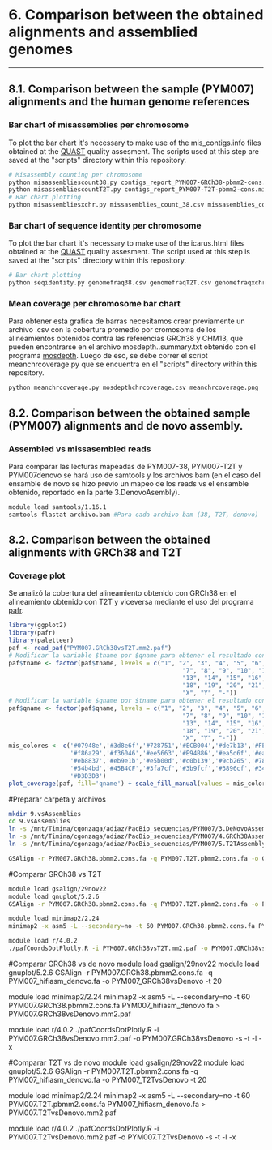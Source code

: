 # 6. Comparison between the obtained alignments and assemblied genomes 
***

## 8.1. Comparison between the sample (PYM007) alignments and the human genome references 

### Bar chart of misassemblies per chromosome
To plot the bar chart it's necessary to make use of the mis_contigs.info files obtained at the [QUAST](https://quast.sourceforge.net/) quality assesment. The scripts used at this step are saved at the "scripts" directory within this repository. 
```bash
# Misassembly counting per chromosome 
python misassembliescount38.py contigs_report_PYM007-GRCh38-pbmm2-cons.mis_contigs.info
python misassembliescountT2T.py contigs_report_PYM007-T2T-pbmm2-cons.mis_contigs.info
# Bar chart plotting
python misassembliesxchr.py missasemblies_count_38.csv missasemblies_count_T2T.csv misassembliesxchrplot.png
```
### Bar chart of sequence identity per chromosome
To plot the bar chart it's necessary to make use of the icarus.html files obtained at the [QUAST](https://quast.sourceforge.net/) quality assesment. The script used at this step is saved at the "scripts" directory within this repository. 
```bash
# Bar chart plotting
python seqidentity.py genomefraq38.csv genomefraqT2T.csv genomefraqxchrplot.png
```
### Mean coverage per chromosome bar chart 
Para obtener esta grafica de barras necesitamos crear previamente un archivo .csv con la cobertura promedio por cromosoma de los alineamientos obtenidos contra las referencias GRCh38 y CHM13, que pueden encontrarse en el archivo mosdepth..summary.txt obtenido con el programa [mosdepth](https://github.com/brentp/mosdepth). Luego de eso, se debe correr el script meanchrcoverage.py que se encuentra en el "scripts" directory within this repository.
```bash
python meanchrcoverage.py mosdepthchrcoverage.csv meanchrcoverage.png
```

## 8.2. Comparison between the obtained sample (PYM007) alignments and de novo assembly. 

### Assembled vs missasembled reads
Para comparar las lecturas mapeadas de PYM007-38, PYM007-T2T y PYM007denovo se hará uso de samtools y los archivos bam (en el caso del ensamble de novo se hizo previo un mapeo de los reads vs el ensamble obtenido, reportado en la parte 3.DenovoAsembly). 
```bash
module load samtools/1.16.1
samtools flastat archivo.bam #Para cada archivo bam (38, T2T, denovo)
```

## 8.2. Comparison between the obtained alignments with GRCh38 and T2T  

### Coverage plot
Se analizó la cobertura del alineamiento obtenido con GRCh38 en el alineamiento obtenido con T2T y viceversa mediante el uso del programa [pafr](https://github.com/dwinter/pafr).
```R
library(ggplot2)
library(pafr)
library(paletteer)
paf <- read_paf("PYM007.GRCh38vsT2T.mm2.paf")
# Modificar la variable $tname por $qname para obtener el resultado contrario
paf$tname <- factor(paf$tname, levels = c("1", "2", "3", "4", "5", "6",
                                                "7", "8", "9", "10", "11", "12",
                                                "13", "14", "15", "16", "17", 
                                                "18", "19", "20", "21", "22", 
                                                "X", "Y", "-"))
# Modificar la variable $qname por $tname para obtener el resultado contrario
paf$qname <- factor(paf$qname, levels = c("1", "2", "3", "4", "5", "6", 
                                                "7", "8", "9", "10", "11", "12",
                                                "13", "14", "15", "16", "17",
                                                "18", "19", "20", "21", "22", 
                                                "X", "Y", "-"))
mis_colores <- c('#07948e','#3d8e6f','#728751','#ECB004','#de7b13','#FE7701',
                 '#f86a29','#f36046','#ee5663','#E94B86','#ea5d6f','#ea7353',
                 '#eb8837','#eb9e1b','#e5b00d','#c0b139','#9cb265','#78b391',
                 '#54b4bd','#45B4CF','#3fa7cf','#3b9fcf','#3896cf','#348ecf',
                 '#D3D3D3')
plot_coverage(paf, fill='qname') + scale_fill_manual(values = mis_colores)
```



#Preparar carpeta y archivos
```bash
mkdir 9.vsAssemblies
cd 9.vsAssemblies 
ln -s /mnt/Timina/cgonzaga/adiaz/PacBio_secuencias/PYM007/3.DeNovoAssembly/PYM007_hifiasm_denovo.fa .
ln -s /mnt/Timina/cgonzaga/adiaz/PacBio_secuencias/PYM007/4.GRCh38Assembly/PYM007.GRCh38.pbmm2.cons.fa .
ln -s /mnt/Timina/cgonzaga/adiaz/PacBio_secuencias/PYM007/5.T2TAssembly/PYM007.T2T.pbmm2.cons.fa .
```
```bash
GSAlign -r PYM007.GRCh38.pbmm2.cons.fa -q PYM007.T2T.pbmm2.cons.fa -o GS/PYM007_GRCh38vsT2T -t 20
```

#Comparar GRCh38 vs T2T
```bash
module load gsalign/29nov22
module load gnuplot/5.2.6
GSAlign -r PYM007.GRCh38.pbmm2.cons.fa -q PYM007.T2T.pbmm2.cons.fa -o PYM007_GRCh38vsT2T -t 20
```
```bash
module load minimap2/2.24
minimap2 -x asm5 -L --secondary=no -t 60 PYM007.GRCh38.pbmm2.cons.fa PYM007.T2T.pbmm2.cons.fa > PYM007.GRCh38vsT2T.mm2.paf
```
```bash
module load r/4.0.2
./pafCoordsDotPlotly.R -i PYM007.GRCh38vsT2T.mm2.paf -o PYM007.GRCh38vsT2T -s -t -l -x
```

#Comparar GRCh38 vs de novo
module load gsalign/29nov22
module load gnuplot/5.2.6
GSAlign -r PYM007.GRCh38.pbmm2.cons.fa -q PYM007_hifiasm_denovo.fa -o PYM007_GRCh38vsDenovo -t 20

module load minimap2/2.24
minimap2 -x asm5 -L --secondary=no -t 60 PYM007.GRCh38.pbmm2.cons.fa PYM007_hifiasm_denovo.fa > PYM007.GRCh38vsDenovo.mm2.paf

module load r/4.0.2
./pafCoordsDotPlotly.R -i PYM007.GRCh38vsDenovo.mm2.paf -o PYM007.GRCh38vsDenovo -s -t -l -x

#Comparar T2T vs de novo
module load gsalign/29nov22
module load gnuplot/5.2.6
GSAlign -r PYM007.T2T.pbmm2.cons.fa -q PYM007_hifiasm_denovo.fa -o PYM007_T2TvsDenovo -t 20

module load minimap2/2.24
minimap2 -x asm5 -L --secondary=no -t 60 PYM007.T2T.pbmm2.cons.fa PYM007_hifiasm_denovo.fa > PYM007.T2TvsDenovo.mm2.paf

module load r/4.0.2
./pafCoordsDotPlotly.R -i PYM007.T2TvsDenovo.mm2.paf -o PYM007.T2TvsDenovo -s -t -l -x

